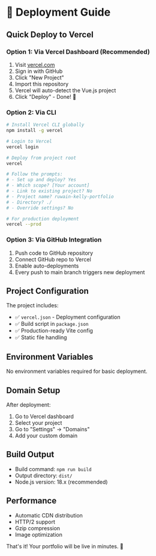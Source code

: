 # 🚀 Deployment Guide

## Quick Deploy to Vercel

### Option 1: Via Vercel Dashboard (Recommended)
1. Visit [vercel.com](https://vercel.com)
2. Sign in with GitHub
3. Click "New Project"
4. Import this repository
5. Vercel will auto-detect the Vue.js project
6. Click "Deploy" - Done! 🎉

### Option 2: Via CLI
```bash
# Install Vercel CLI globally
npm install -g vercel

# Login to Vercel
vercel login

# Deploy from project root
vercel

# Follow the prompts:
# - Set up and deploy? Yes
# - Which scope? [Your account]
# - Link to existing project? No
# - Project name? ruwain-kelly-portfolio
# - Directory? ./
# - Override settings? No

# For production deployment
vercel --prod
```

### Option 3: Via GitHub Integration
1. Push code to GitHub repository
2. Connect GitHub repo to Vercel
3. Enable auto-deployments
4. Every push to main branch triggers new deployment

## Project Configuration

The project includes:
- ✅ `vercel.json` - Deployment configuration
- ✅ Build script in `package.json`
- ✅ Production-ready Vite config
- ✅ Static file handling

## Environment Variables
No environment variables required for basic deployment.

## Domain Setup
After deployment:
1. Go to Vercel dashboard
2. Select your project
3. Go to "Settings" → "Domains"
4. Add your custom domain

## Build Output
- Build command: `npm run build`
- Output directory: `dist/`
- Node.js version: 18.x (recommended)

## Performance
- Automatic CDN distribution
- HTTP/2 support
- Gzip compression
- Image optimization

That's it! Your portfolio will be live in minutes. 🚀
